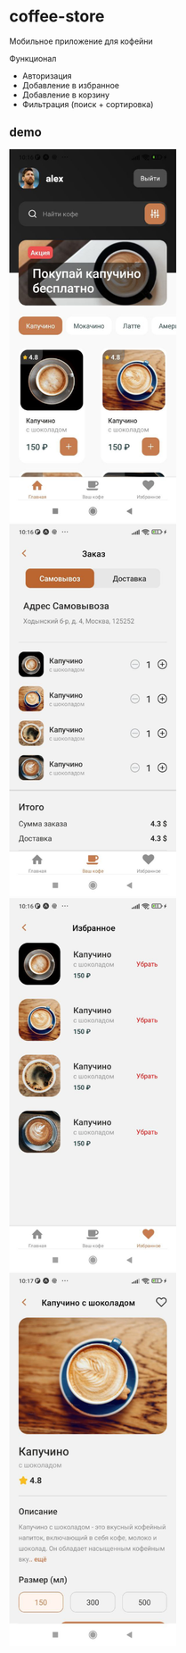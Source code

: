 # coffee-store

Мобильное приложение для кофейни

Функционал

- Авторизация
- Добавление в избранное
- Добавление в корзину
- Фильтрация (поиск + сортировка)

## demo
<img src="./demo/1.jpg" width="300"/>
<img src="./demo/2.jpg" width="300"/>
<img src="./demo/3.jpg" width="300"/>
<img src="./demo/4.jpg" width="300"/>
